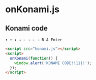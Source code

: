 # onKonami.js

## Konami code
```
↑ ↑ ↓ ↓ ← → ← → B A Enter
```

```html
<script src=“konami.js”></script>
<script>
  onKonami(function() {
    window.alert('KONAMI CODE!!111!');
  });
</script>
```
